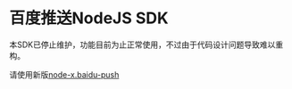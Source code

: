 # 百度推送NodeJS SDK   
本SDK已停止维护，功能目前为止正常使用，不过由于代码设计问题导致难以重构。

请使用新版[node-x.baidu-push](https://github.com/xialeistudio/node-x.baidu-push)
